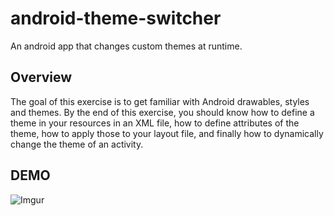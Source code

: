 # android-theme-switcher
An android app that changes custom themes at runtime.

## Overview

The goal of this exercise is to get familiar with Android drawables, styles and themes. By the end of this exercise, you should know how to define a theme in your resources in an XML file, how to define attributes of the theme, how to apply those to your layout file, and finally how to dynamically change the theme of an activity. 

## DEMO

![Imgur](http://i.imgur.com/N5u1d30.gif)

